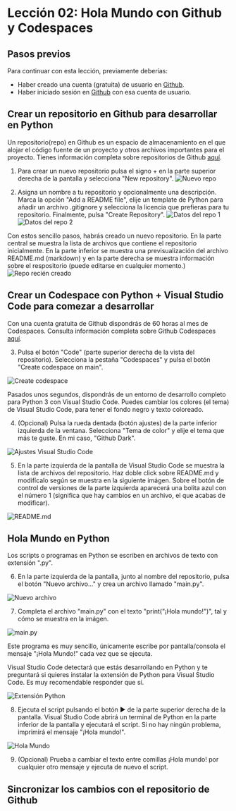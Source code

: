 # Lección 02: Hola Mundo con Github y Codespaces

## Pasos previos
Para continuar con esta lección, previamente deberías:
- Haber creado una cuenta (gratuita) de usuario en [Github](https://github.com).
- Haber iniciado sesión en [Github](https://github.com) con esa cuenta de usuario.

## Crear un repositorio en Github para desarrollar en Python

Un repositorio(repo) en Github es un espacio de almacenamiento en el que alojar el código fuente de un proyecto y otros archivos importantes para el proyecto. Tienes información completa sobre repositorios de Github [aquí](https://docs.github.com/es/repositories/creating-and-managing-repositories/about-repositories).

1. Para crear un nuevo repositorio pulsa el signo + en la parte superior derecha de la pantalla y selecciona "New repository".
![Nuevo repo](./media/01/01_001_NewRepo.jpg)

2. Asigna un nombre a tu repositorio y opcionalmente una descripción. Marca la opción "Add a README file", elije un template de Python para añadir un archivo .gitignore y selecciona la licencia que prefieras para tu repositorio. Finalmente, pulsa "Create Repository".
![Datos del repo 1](./media/01/01_002_NewRepo.jpg)
![Datos del repo 2](./media/01/01_003_NewRepo.jpg)

Con estos sencillo pasos, habrás creado un nuevo repositorio. En la parte central se muestra la lista de archivos que contiene el repositorio inicialmente. En la parte inferior se muestra una previsualización del archivo README.md (markdown) y en la parte derecha se muestra información sobre el respositorio (puede editarse en cualquier momento.)
![Repo recién creado](./media/01/01_004_NewRepo.jpg)

## Crear un Codespace con Python + Visual Studio Code para comezar a desarrollar

Con una cuenta gratuita de Github dispondrás de 60 horas al mes de Codespaces. Consulta información completa sobre Github Codespaces [aquí](https://docs.github.com/es/codespaces/overview).

3. Pulsa el botón "Code" (parte superior derecha de la vista del repositorio). Selecciona la pestaña "Codespaces" y pulsa el botón "Create codespace on main".

![Create codespace](./media/01/01_005_NewRepo.jpg)

Pasados unos segundos, dispondrás de un entorno de desarrollo completo para Python 3 con Visual Studio Code. Puedes cambiar los colores (el tema) de Visual Studio Code, para tener el fondo negro y texto coloreado.

4. (Opcional) Pulsa la rueda dentada (botón ajustes) de la parte inferior izquierda de la ventana. Selecciona "Tema de color" y elije el tema que más te guste. En mi caso, "Github Dark".

![Ajustes Visual Studio Code](./media/01/01_006_NewRepo.jpg)

5. En la parte izquierda de la pantalla de Visual Studio Code se muestra la lista de archivos del repositorio. Haz doble click sobre README.md y modifícalo según se muestra en la siguiente imágen. Sobre el botón de control de versiones de la parte izquierda aparecerá una bolita azul con el número 1 (significa que hay cambios en un archivo, el que acabas de modificar).

![README.md](./media/01/01_007_NewRepo.jpg)

## Hola Mundo en Python

Los scripts o programas en Python se escriben en archivos de texto con extensión ".py".

6. En la parte izquierda de la pantalla, junto al nombre del repositorio, pulsa el botón "Nuevo archivo..." y crea un archivo llamado "main.py".

![Nuevo archivo](./media/01/01_008_NewRepo.jpg)

7. Completa el archivo "main.py" con el texto "print("¡Hola mundo!")", tal y cómo se muestra en la imágen.

![main.py](./media/01/01_009_NewRepo.jpg)

Este programa es muy sencillo, únicamente escribe por pantalla/consola el mensaje "¡Hola Mundo!" cada vez que se ejecuta.

Visual Studio Code detectará que estás desarrollando en Python y te preguntará si quieres instalar la extensión de Python para Visual Studio Code. Es muy recomendable responder que sí.

![Extensión Python](./media/01/01_010_NewRepo.jpg)

8. Ejecuta el script pulsando el botón ▶ de la parte superior derecha de la pantalla. Visual Studio Code abrirá un terminal de Python en la parte inferior de la pantalla y ejecutará el script. Si no hay ningún problema, imprimirá el mensaje "¡Hola mundo!".

![Hola Mundo](./media/01/01_011_NewRepo.jpg)

9. (Opcional) Prueba a cambiar el texto entre comillas ¡Hola mundo! por cualquier otro mensaje y ejecuta de nuevo el script.

## Sincronizar los cambios con el repositorio de Github
